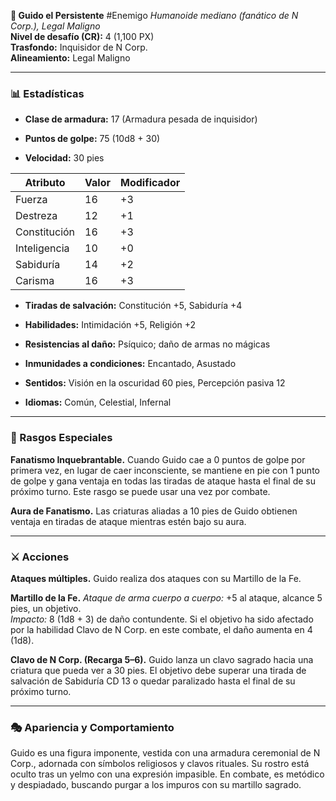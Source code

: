 **🔨 Guido el Persistente**
#Enemigo
*Humanoide mediano (fanático de N Corp.), Legal Maligno*  
 **Nivel de desafío (CR):** 4 (1,100 PX)  
 **Trasfondo:** Inquisidor de N Corp.  
 **Alineamiento:** Legal Maligno

---

### **📊 Estadísticas**

* **Clase de armadura:** 17 (Armadura pesada de inquisidor)

* **Puntos de golpe:** 75 (10d8 \+ 30\)

* **Velocidad:** 30 pies

| Atributo | Valor | Modificador |
| ----- | ----- | ----- |
| Fuerza | 16 | \+3 |
| Destreza | 12 | \+1 |
| Constitución | 16 | \+3 |
| Inteligencia | 10 | \+0 |
| Sabiduría | 14 | \+2 |
| Carisma | 16 | \+3 |

*   
  **Tiradas de salvación:** Constitución \+5, Sabiduría \+4

* **Habilidades:** Intimidación \+5, Religión \+2

* **Resistencias al daño:** Psíquico; daño de armas no mágicas

* **Inmunidades a condiciones:** Encantado, Asustado

* **Sentidos:** Visión en la oscuridad 60 pies, Percepción pasiva 12

* **Idiomas:** Común, Celestial, Infernal

---

### **🧠 Rasgos Especiales**

**Fanatismo Inquebrantable.** Cuando Guido cae a 0 puntos de golpe por primera vez, en lugar de caer inconsciente, se mantiene en pie con 1 punto de golpe y gana ventaja en todas las tiradas de ataque hasta el final de su próximo turno. Este rasgo se puede usar una vez por combate.

**Aura de Fanatismo.** Las criaturas aliadas a 10 pies de Guido obtienen ventaja en tiradas de ataque mientras estén bajo su aura.

---

### **⚔️ Acciones**

**Ataques múltiples.** Guido realiza dos ataques con su Martillo de la Fe.

**Martillo de la Fe.** *Ataque de arma cuerpo a cuerpo:* \+5 al ataque, alcance 5 pies, un objetivo.  
 *Impacto:* 8 (1d8 \+ 3\) de daño contundente. Si el objetivo ha sido afectado por la habilidad Clavo de N Corp. en este combate, el daño aumenta en 4 (1d8).

**Clavo de N Corp. (Recarga 5–6).** Guido lanza un clavo sagrado hacia una criatura que pueda ver a 30 pies. El objetivo debe superar una tirada de salvación de Sabiduría CD 13 o quedar paralizado hasta el final de su próximo turno.

---

### **🎭 Apariencia y Comportamiento**

Guido es una figura imponente, vestida con una armadura ceremonial de N Corp., adornada con símbolos religiosos y clavos rituales. Su rostro está oculto tras un yelmo con una expresión impasible. En combate, es metódico y despiadado, buscando purgar a los impuros con su martillo sagrado.

